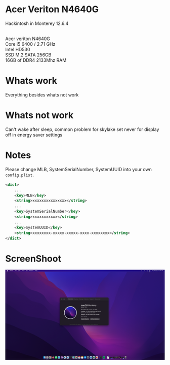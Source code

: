# Acer Veriton N4640G

Hackintosh in Monterey 12.6.4 <br/>
<br/>

 Acer veriton N4640G<br/>
 Core i5 6400 / 2.71 GHz <br/>
 Intel HD530 <br/>
 SSD M.2 SATA 256GB <br/>
 16GB of DDR4 2133Mhz RAM <br/>
 
# Whats work
 Everything besides whats not work
 
# Whats not work
 Can't wake after sleep, common problem for skylake
 set never for display off in energy saver settings
 
# Notes 
Please change MLB, SystemSerialNumber, SystemUUID into your own `config.plist`.

```xml
<dict>
    ...
    <key>MLB</key>
    <string>xxxxxxxxxxxxxxx</string>
    ...
    <key>SystemSerialNumber</key>
    <string>xxxxxxxxxxx</string>
    ...
    <key>SystemUUID</key>
    <string>xxxxxxxx-xxxxx-xxxxx-xxxx-xxxxxxxx</string>
</dict>
```

# ScreenShoot
![alt textt](https://github.com/niobesad/Veriton-N4640G/blob/main/Screen%20Shot%202023-03-30%20at%2012.45.17%20AM.png?raw=true)
